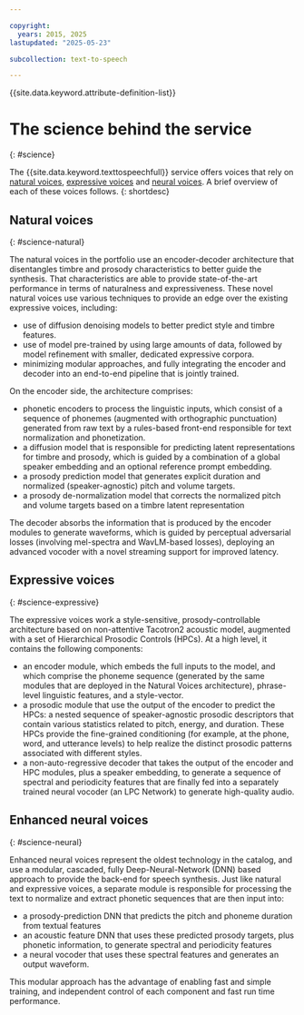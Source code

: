 ```yaml
---

copyright:
  years: 2015, 2025
lastupdated: "2025-05-23"

subcollection: text-to-speech

---
```


{{site.data.keyword.attribute-definition-list}}

# The science behind the service
{: #science}

The {{site.data.keyword.texttospeechfull}} service offers voices that rely on [natural voices](#science-natural), [expressive voices](#science-expressive) and [neural voices](#science-neural). A brief overview of each of these voices follows. 
{: shortdesc}

## Natural voices
{: #science-natural}

The natural voices in the portfolio use an encoder-decoder architecture that disentangles timbre and prosody characteristics to better guide the synthesis. That characteristics are able to provide state-of-the-art performance in terms of naturalness and expressiveness. These novel natural voices use various techniques to provide an edge over the existing expressive voices, including:

-   use of diffusion denoising models to better predict style and timbre features.
-   use of model pre-trained by using large amounts of data, followed by model refinement with smaller, dedicated expressive corpora.
-   minimizing modular approaches, and fully integrating the encoder and decoder into an end-to-end pipeline that is jointly trained.

On the encoder side, the architecture comprises:

-   phonetic encoders to process the linguistic inputs, which consist of a sequence of phonemes (augmented with orthographic punctuation) generated from raw text by a rules-based front-end responsible for text normalization and phonetization.
-   a diffusion model that is responsible for predicting latent representations for timbre and prosody, which is guided by a combination of a global speaker embedding and an optional reference prompt embedding. 
-   a prosody prediction model that generates explicit duration and normalized (speaker-agnostic) pitch and volume targets.
-   a prosody de-normalization model that corrects the normalized pitch and volume targets based on a timbre latent representation

The decoder absorbs the information that is produced by the encoder modules to generate waveforms, which is guided by perceptual adversarial losses (involving mel-spectra and WavLM-based losses), deploying an advanced vocoder with a novel streaming support for improved latency.

## Expressive voices
{: #science-expressive}

The expressive voices work a style-sensitive, prosody-controllable architecture based on non-attentive Tacotron2 acoustic model, augmented with a set of Hierarchical Prosodic Controls (HPCs). At a high level, it contains the following components:
-   an encoder module, which embeds the full inputs to the model, and which comprise the phoneme sequence (generated by the same modules that are deployed in the Natural Voices architecture), phrase-level linguistic features, and a style-vector.
-   a prosodic module that use the output of the encoder to predict the HPCs: a nested sequence of speaker-agnostic prosodic descriptors that contain various statistics related to pitch, energy, and duration. These HPCs provide the fine-grained conditioning (for example, at the phone, word, and utterance levels) to help realize the distinct prosodic patterns associated with different styles.
-   a non-auto-regressive decoder that takes the output of the encoder and HPC modules, plus a speaker embedding, to generate a sequence of spectral and periodicity features that are finally fed into a separately trained neural vocoder (an LPC Network) to generate high-quality audio.

## Enhanced neural voices
{: #science-neural}

Enhanced neural voices represent the oldest technology in the catalog, and use a modular, cascaded, fully Deep-Neural-Network (DNN) based approach to provide the back-end for speech synthesis. Just like natural and expressive voices, a separate module is responsible for processing the text to normalize and extract phonetic sequences that are then input into:
-   a prosody-prediction DNN that predicts the pitch and phoneme duration from textual features
-   an acoustic feature DNN that uses these predicted prosody targets, plus phonetic information, to generate spectral and periodicity features
-   a neural vocoder that uses these spectral features and generates an output waveform.

This modular approach has the advantage of enabling fast and simple training, and independent control of each component and fast run time performance.
